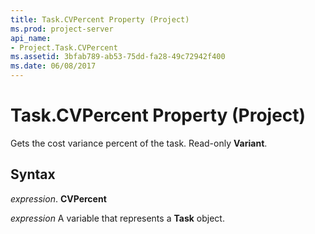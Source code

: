 ```yaml
---
title: Task.CVPercent Property (Project)
ms.prod: project-server
api_name:
- Project.Task.CVPercent
ms.assetid: 3bfab789-ab53-75dd-fa28-49c72942f400
ms.date: 06/08/2017
---
```



# Task.CVPercent Property (Project)

Gets the cost variance percent of the task. Read-only  **Variant**.


## Syntax

 _expression_. **CVPercent**

 _expression_ A variable that represents a **Task** object.


